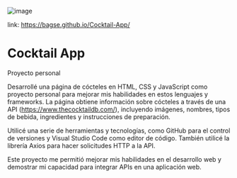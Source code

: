 ![image](https://user-images.githubusercontent.com/102260190/209488453-46cca0a1-66c2-47a9-8c8b-78e97cd013f1.png)

link: https://bagse.github.io/Cocktail-App/

# Cocktail App

Proyecto personal

Desarrollé una página de cócteles en HTML, CSS y JavaScript como proyecto personal para mejorar mis habilidades en estos lenguajes y frameworks. La página obtiene información sobre cócteles a través de una API (https://www.thecocktaildb.com/), incluyendo imágenes, nombres, tipos de bebida, ingredientes y instrucciones de preparación.

Utilicé una serie de herramientas y tecnologías, como GitHub para el control de versiones y Visual Studio Code como editor de código. También utilicé la librería Axios para hacer solicitudes HTTP a la API.

Este proyecto me permitió mejorar mis habilidades en el desarrollo web y demostrar mi capacidad para integrar APIs en una aplicación web.
